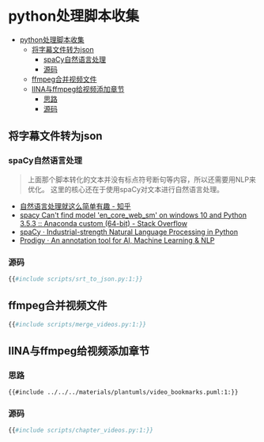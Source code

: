 # python处理脚本收集

<!--ts-->
* [python处理脚本收集](#python处理脚本收集)
   * [将字幕文件转为json](#将字幕文件转为json)
      * [spaCy自然语言处理](#spacy自然语言处理)
      * [源码](#源码)
   * [ffmpeg合并视频文件](#ffmpeg合并视频文件)
   * [IINA与ffmpeg给视频添加章节](#iina与ffmpeg给视频添加章节)
      * [思路](#思路)
      * [源码](#源码-1)

<!-- Created by https://github.com/ekalinin/github-markdown-toc -->
<!-- Added by: runner, at: Sun Sep  4 13:42:15 UTC 2022 -->

<!--te-->

## 将字幕文件转为json

### spaCy自然语言处理

> 上面那个脚本转化的文本并没有标点符号断句等内容，所以还需要用NLP来优化。 这里的核心还在于使用spaCy对文本进行自然语言处理。

- [自然语言处理就这么简单有趣 - 知乎](https://zhuanlan.zhihu.com/p/63110761)
- [spacy Can't find model 'en_core_web_sm' on windows 10 and Python 3.5.3 :: Anaconda custom (64-bit) - Stack Overflow](https://stackoverflow.com/questions/54334304/spacy-cant-find-model-en-core-web-sm-on-windows-10-and-python-3-5-3-anacon)
- [spaCy · Industrial-strength Natural Language Processing in Python](https://spacy.io/)
- [Prodigy · An annotation tool for AI, Machine Learning & NLP](https://prodi.gy/)

### 源码

```python
{{#include scripts/srt_to_json.py:1:}}
```

## ffmpeg合并视频文件

```python
{{#include scripts/merge_videos.py:1:}}
```

## IINA与ffmpeg给视频添加章节

### 思路

```plantuml
{{#include ../../../materials/plantumls/video_bookmarks.puml:1:}}
```

### 源码

```python
{{#include scripts/chapter_videos.py:1:}}
```
